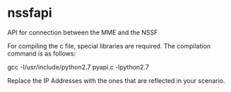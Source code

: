 # nssfapi
API for connection between the MME and the NSSF

For compiling the c file, special libraries are required.
The compilation command is as follows:

gcc -I/usr/include/python2.7 pyapi.c -lpython2.7

Replace the IP Addresses with the ones that are reflected in your scenario.
